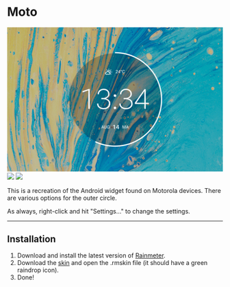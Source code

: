 # Moto

![](Moto-1500px.jpg)  
![](https://img.shields.io/github/downloads/adriaanjelle/Moto/total?style=for-the-badge&labelColor=6fcfd2&color=6fcfd2) [![](https://img.shields.io/badge/DeviantArt-FFFFFF?style=for-the-badge&logo=deviantart&logoColor=FFFFFF&color=05CC47)](https://www.deviantart.com/adriaanjelle/art/Moto-Updated-2024-06-17-983724004)

This is a recreation of the Android widget found on Motorola devices. There are various options for the outer circle.

As always, right-click and hit "Settings..." to change the settings.

----

## Installation

1. Download and install the latest version of [Rainmeter](https://www.rainmeter.net/).  
2. Download the [skin](https://github.com/adriaanjelle/Moto/releases/latest) and open the .rmskin file (it should have a green raindrop icon).  
3. Done!
